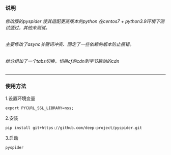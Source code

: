 
### 说明

###### 修改版的pyspider 使其适配更高版本的python 在centos7 + python3.9环境下测试通过，其他未测试。

###### 主要修改了async关键词冲突、固定了一些依赖的版本防止报错。

###### 给分组加了一个tabs切换，切换cf的cdn到字节跳动的cdn

--------------

### 使用方法

1.设置环境变量

    export PYCURL_SSL_LIBRARY=nss;
2.安装

    pip install git+https://github.com/deep-project/pyspider.git

3.启动

    pyspider